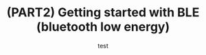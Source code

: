 ---
title: (PART2) Getting started with BLE (bluetooth low energy)
author: "test"
tags: [ble, bluetooth]
---